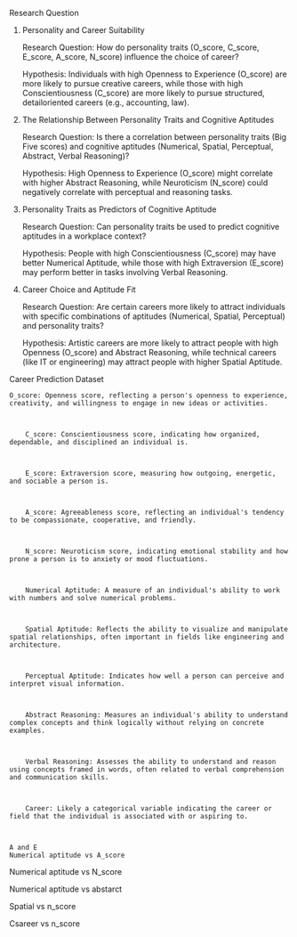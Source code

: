 Research Question  

1. Personality and Career Suitability 

    Research Question: How do personality traits (O_score, C_score, E_score, A_score, N_score) influence the choice of career? 

    Hypothesis: Individuals with high Openness to Experience (O_score) are more likely to pursue creative careers, while those with high Conscientiousness (C_score) are more likely to pursue structured, detailoriented careers (e.g., accounting, law).  

 2. The Relationship Between Personality Traits and Cognitive Aptitudes 

    Research Question: Is there a correlation between personality traits (Big Five scores) and cognitive aptitudes (Numerical, Spatial, Perceptual, Abstract, Verbal Reasoning)? 

    Hypothesis: High Openness to Experience (O_score) might correlate with higher Abstract Reasoning, while Neuroticism (N_score) could negatively correlate with perceptual and reasoning tasks. 

  

 3. Personality Traits as Predictors of Cognitive Aptitude 

    Research Question: Can personality traits be used to predict cognitive aptitudes in a workplace context? 

    Hypothesis: People with high Conscientiousness (C_score) may have better Numerical Aptitude, while those with high Extraversion (E_score) may perform better in tasks involving Verbal Reasoning. 

  

 4. Career Choice and Aptitude Fit 

    Research Question: Are certain careers more likely to attract individuals with specific combinations of aptitudes (Numerical, Spatial, Perceptual) and personality traits? 

    Hypothesis: Artistic careers are more likely to attract people with high Openness (O_score) and Abstract Reasoning, while technical careers (like IT or engineering) may attract people with higher Spatial Aptitude. 

 

Career Prediction Dataset 

    O_score: Openness score, reflecting a person's openness to experience, creativity, and willingness to engage in new ideas or activities. 

 

        C_score: Conscientiousness score, indicating how organized, dependable, and disciplined an individual is. 

 

        E_score: Extraversion score, measuring how outgoing, energetic, and sociable a person is. 

 

        A_score: Agreeableness score, reflecting an individual's tendency to be compassionate, cooperative, and friendly. 

 

        N_score: Neuroticism score, indicating emotional stability and how prone a person is to anxiety or mood fluctuations. 

 

        Numerical Aptitude: A measure of an individual's ability to work with numbers and solve numerical problems. 

 

        Spatial Aptitude: Reflects the ability to visualize and manipulate spatial relationships, often important in fields like engineering and architecture. 

 

        Perceptual Aptitude: Indicates how well a person can perceive and interpret visual information. 

 

        Abstract Reasoning: Measures an individual's ability to understand complex concepts and think logically without relying on concrete examples. 

 

        Verbal Reasoning: Assesses the ability to understand and reason using concepts framed in words, often related to verbal comprehension and communication skills. 

 

        Career: Likely a categorical variable indicating the career or field that the individual is associated with or aspiring to. 
     
     
     
    A and E 
    Numerical aptitude vs A_score 

Numerical aptitude vs N_score 

Numerical aptitude vs abstarct 

 

 

Spatial vs n_score 

Csareer vs n_score 

 